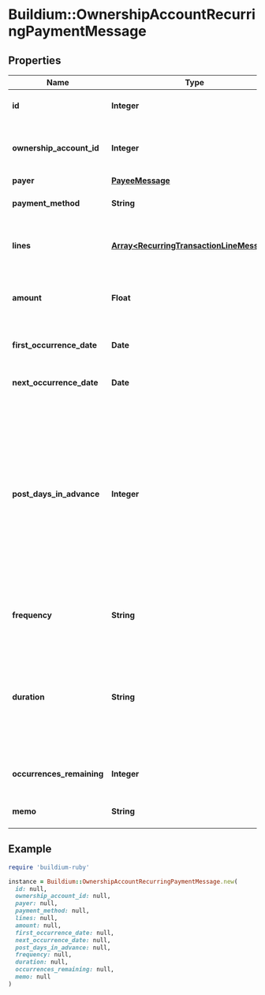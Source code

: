 # Buildium::OwnershipAccountRecurringPaymentMessage

## Properties

| Name | Type | Description | Notes |
| ---- | ---- | ----------- | ----- |
| **id** | **Integer** | The unique identifier of the recurring payment schedule. | [optional] |
| **ownership_account_id** | **Integer** | The unique identifier of the ownership account that the recurring payment will be applied to. | [optional] |
| **payer** | [**PayeeMessage**](PayeeMessage.md) |  | [optional] |
| **payment_method** | **String** | The method of payment for the transaction. | [optional] |
| **lines** | [**Array&lt;RecurringTransactionLineMessage&gt;**](RecurringTransactionLineMessage.md) | Line items describing how the payment is to be allocated when the recurring transaction is processed. | [optional] |
| **amount** | **Float** | The total amount of the recurring payment based on sum of the &#x60;Lines.Amount&#x60;. | [optional] |
| **first_occurrence_date** | **Date** | The date the first occurence this payment was processed. | [optional] |
| **next_occurrence_date** | **Date** | The next date the scheduled payment will be processed. | [optional] |
| **post_days_in_advance** | **Integer** | Specifies the number of days ahead of the transaction date the payment will post on the lease ledger. This setting can be used to add the payment to the ledger ahead of the due date for visibility. For example, if the &#x60;FirstOccurrenceDate&#x60; is set to 8/10/2022 and this value is set to 5 then the charge will added to the ledger on 8/5/2022, but will have transaction date of 8/10/2022. | [optional] |
| **frequency** | **String** | Specifies the frequency at which the recurring payment will be processed. | [optional] |
| **duration** | **String** | Specifies the period of time/occurrences the recurring payment will be processed. Note, if the &#x60;Frequency&#x60; field is set to &#x60;OneTime&#x60; this field should be set to &#x60;NULL&#x60; as any submitted value will be ignored. | [optional] |
| **occurrences_remaining** | **Integer** | The number of remaining times this recurring payment will be processed. | [optional] |
| **memo** | **String** | Memo associated with the recurring payment. | [optional] |

## Example

```ruby
require 'buildium-ruby'

instance = Buildium::OwnershipAccountRecurringPaymentMessage.new(
  id: null,
  ownership_account_id: null,
  payer: null,
  payment_method: null,
  lines: null,
  amount: null,
  first_occurrence_date: null,
  next_occurrence_date: null,
  post_days_in_advance: null,
  frequency: null,
  duration: null,
  occurrences_remaining: null,
  memo: null
)
```

